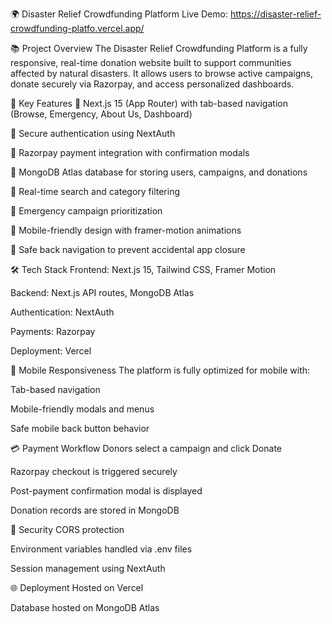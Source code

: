 🌍 Disaster Relief Crowdfunding Platform
Live Demo: https://disaster-relief-crowdfunding-platfo.vercel.app/

📚 Project Overview
The Disaster Relief Crowdfunding Platform is a fully responsive, real-time donation website built to support communities affected by natural disasters. It allows users to browse active campaigns, donate securely via Razorpay, and access personalized dashboards.

🚀 Key Features
🔹 Next.js 15 (App Router) with tab-based navigation (Browse, Emergency, About Us, Dashboard)

🔹 Secure authentication using NextAuth

🔹 Razorpay payment integration with confirmation modals

🔹 MongoDB Atlas database for storing users, campaigns, and donations

🔹 Real-time search and category filtering

🔹 Emergency campaign prioritization

🔹 Mobile-friendly design with framer-motion animations

🔹 Safe back navigation to prevent accidental app closure

🛠 Tech Stack
Frontend: Next.js 15, Tailwind CSS, Framer Motion

Backend: Next.js API routes, MongoDB Atlas

Authentication: NextAuth

Payments: Razorpay

Deployment: Vercel

📱 Mobile Responsiveness
The platform is fully optimized for mobile with:

Tab-based navigation

Mobile-friendly modals and menus

Safe mobile back button behavior

💳 Payment Workflow
Donors select a campaign and click Donate

Razorpay checkout is triggered securely

Post-payment confirmation modal is displayed

Donation records are stored in MongoDB

🔐 Security
CORS protection

Environment variables handled via .env files

Session management using NextAuth

🌐 Deployment
Hosted on Vercel

Database hosted on MongoDB Atlas
